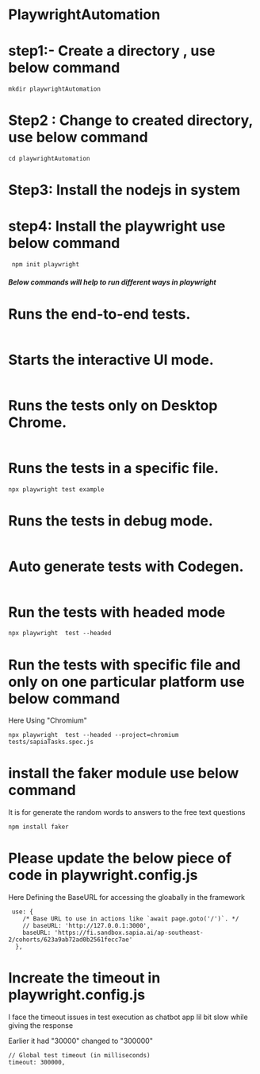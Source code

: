 # PlaywrightAutomation

# step1:- Create a directory , use below command
 ```
 mkdir playwrightAutomation
 ```
 # Step2 : Change to created directory, use below command

 ```
 cd playwrightAutomation
 ```
 # Step3: Install the nodejs in system
 
 # step4: Install the playwright use below command
 ```
  npm init playwright
 ```

 ##### Below commands will help to run different ways in playwright
 #  Runs the end-to-end tests. 
 ```npx playwright test
 ```
#  Starts the interactive UI mode.
```npx playwright test --ui
```
# Runs the tests only on Desktop Chrome. 
```npx playwright test --project=chromium
```   
# Runs the tests in a specific file.
```
npx playwright test example
```
# Runs the tests in debug mode.
```npx playwright test --debug
```
# Auto generate tests with Codegen.
  ```npx playwright codegen
  ```
# Run the tests with headed mode
```
npx playwright  test --headed
```
# Run the tests with specific file and only on one particular platform use below command
Here Using "Chromium"
```
npx playwright  test --headed --project=chromium tests/sapiaTasks.spec.js
```
# install the faker module use below command
It is for generate the random words  to answers to the free text questions
```
npm install faker
```

# Please update the below piece of code in playwright.config.js
Here Defining the BaseURL for accessing the gloabally in the framework
```
 use: {
    /* Base URL to use in actions like `await page.goto('/')`. */
    // baseURL: 'http://127.0.0.1:3000',
    baseURL: 'https://fi.sandbox.sapia.ai/ap-southeast-2/cohorts/623a9ab72ad0b2561fecc7ae'
  },

```

# Increate the timeout in  playwright.config.js
I face the timeout issues  in test execution as chatbot app lil bit slow while giving the response

Earlier it had "30000" changed to "300000"
```
// Global test timeout (in milliseconds)
timeout: 300000,
```


